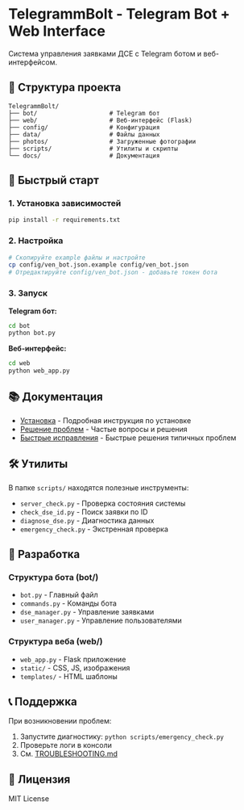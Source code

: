 # TelegrammBolt - Telegram Bot + Web Interface

Система управления заявками ДСЕ с Telegram ботом и веб-интерфейсом.

## 📁 Структура проекта

```
TelegrammBolt/
├── bot/                    # Telegram бот
├── web/                    # Веб-интерфейс (Flask)
├── config/                 # Конфигурация
├── data/                   # Файлы данных
├── photos/                 # Загруженные фотографии
├── scripts/                # Утилиты и скрипты
└── docs/                   # Документация
```

## 🚀 Быстрый старт

### 1. Установка зависимостей
```bash
pip install -r requirements.txt
```

### 2. Настройка
```bash
# Скопируйте example файлы и настройте
cp config/ven_bot.json.example config/ven_bot.json
# Отредактируйте config/ven_bot.json - добавьте токен бота
```

### 3. Запуск

**Telegram бот:**
```bash
cd bot
python bot.py
```

**Веб-интерфейс:**
```bash
cd web
python web_app.py
```

## 📚 Документация

- [Установка](docs/INSTALLATION.md) - Подробная инструкция по установке
- [Решение проблем](docs/TROUBLESHOOTING.md) - Частые вопросы и решения
- [Быстрые исправления](docs/QUICK_FIX.md) - Быстрые решения типичных проблем

## 🛠️ Утилиты

В папке `scripts/` находятся полезные инструменты:

- `server_check.py` - Проверка состояния системы
- `check_dse_id.py` - Поиск заявки по ID
- `diagnose_dse.py` - Диагностика данных
- `emergency_check.py` - Экстренная проверка

## 🔧 Разработка

### Структура бота (bot/)
- `bot.py` - Главный файл
- `commands.py` - Команды бота
- `dse_manager.py` - Управление заявками
- `user_manager.py` - Управление пользователями

### Структура веба (web/)
- `web_app.py` - Flask приложение
- `static/` - CSS, JS, изображения
- `templates/` - HTML шаблоны

## 📞 Поддержка

При возникновении проблем:
1. Запустите диагностику: `python scripts/emergency_check.py`
2. Проверьте логи в консоли
3. См. [TROUBLESHOOTING.md](docs/TROUBLESHOOTING.md)

## 📝 Лицензия

MIT License
